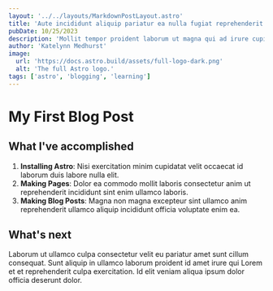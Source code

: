 ```yaml
---
layout: '../../layouts/MarkdownPostLayout.astro'
title: 'Aute incididunt aliquip pariatur ea nulla fugiat reprehenderit esse.'
pubDate: 10/25/2023
description: 'Mollit tempor proident laborum ut magna qui ad irure cupidatat in Lorem sunt.'
author: 'Katelynn Medhurst'
image:
  url: 'https://docs.astro.build/assets/full-logo-dark.png'
  alt: 'The full Astro logo.'
tags: ['astro', 'blogging', 'learning']
---
```

# My First Blog Post

## What I've accomplished

1. **Installing Astro**: Nisi exercitation minim cupidatat velit occaecat id laborum duis labore nulla elit.
2. **Making Pages**: Dolor ea commodo mollit laboris consectetur anim ut reprehenderit incididunt sint enim ullamco laboris.
3. **Making Blog Posts**: Magna non magna excepteur sint ullamco anim reprehenderit ullamco aliquip incididunt officia voluptate enim ea.

## What's next

Laborum ut ullamco culpa consectetur velit eu pariatur amet sunt cillum consequat. Sunt aliquip in ullamco laborum proident id amet irure qui Lorem et et reprehenderit culpa exercitation. Id elit veniam aliqua ipsum dolor officia deserunt dolor.
